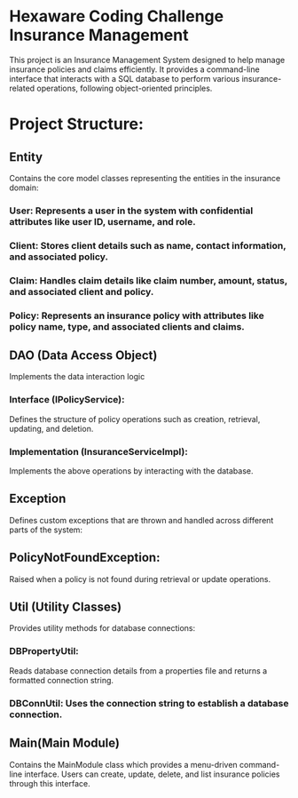 # Hexaware Coding Challenge Insurance Management

This project is an Insurance Management System designed to help manage insurance policies and claims efficiently. It provides a command-line interface that interacts with a SQL database to perform various insurance-related operations, following object-oriented principles.

# Project Structure:
## **Entity**
Contains the core model classes representing the entities in the insurance domain: <br>
### User: Represents a user in the system with confidential attributes like user ID, username, and role.<br>
### Client: Stores client details such as name, contact information, and associated policy.<br>
### Claim: Handles claim details like claim number, amount, status, and associated client and policy.<br>
### Policy: Represents an insurance policy with attributes like policy name, type, and associated clients and claims.<br>
## **DAO (Data Access Object)** <br>
Implements the data interaction logic <br>
### Interface (IPolicyService): 
Defines the structure of policy operations such as creation, retrieval, updating, and deletion.<br>
### Implementation (InsuranceServiceImpl): 
Implements the above operations by interacting with the database.<br>
## **Exception**<br>
Defines custom exceptions that are thrown and handled across different parts of the system:<br>
## PolicyNotFoundException: <br>
Raised when a policy is not found during retrieval or update operations.<br>
## **Util (Utility Classes)** <br>
Provides utility methods for database connections:<br>
### DBPropertyUtil:
Reads database connection details from a properties file and returns a formatted connection string.<br>
### DBConnUtil: Uses the connection string to establish a database connection.<br>
## **Main(Main Module)** <br>
Contains the MainModule class which provides a menu-driven command-line interface. Users can create, update, delete, and list insurance policies through this interface.<br>
